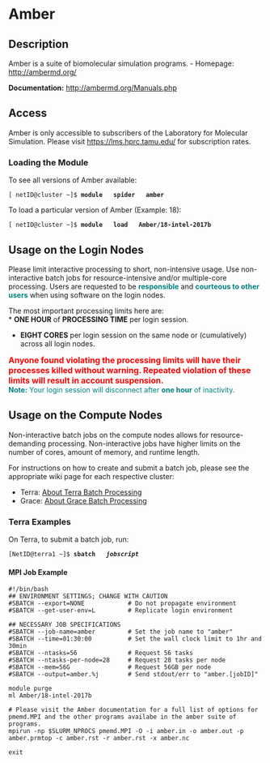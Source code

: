 # Amber

## Description

Amber is a suite of biomolecular simulation programs. - Homepage:
<http://ambermd.org/>

**Documentation:** <http://ambermd.org/Manuals.php>

## Access

Amber is only accessible to subscribers of the Laboratory for Molecular
Simulation. Please visit <https://lms.hprc.tamu.edu/> for subscription
rates.

### Loading the Module

To see all versions of Amber available:

`[ netID@cluster ~]$ `**`module   spider   amber`**

To load a particular version of Amber (Example: 18):

`[ netID@cluster ~]$ `**`module   load   Amber/18-intel-2017b`**

## Usage on the Login Nodes

Please limit interactive processing to short, non-intensive usage. Use
non-interactive batch jobs for resource-intensive and/or multiple-core
processing. Users are requested to be
<font color=teal>**responsible**</font> and <font color=teal>**courteous
to other users**</font> when using software on the login nodes.

The most important processing limits here are:  
\* **ONE HOUR** of **PROCESSING TIME** per login session.

  - **EIGHT CORES** per login session on the same node or (cumulatively)
    across all login nodes.

<font color=red size=3>**Anyone found violating the processing limits
will have their processes killed without warning. Repeated violation of
these limits will result in account suspension.**</font>  
<font color=teal>**Note:** Your login session will disconnect after
**one hour** of inactivity.</font>

## Usage on the Compute Nodes

Non-interactive batch jobs on the compute nodes allows for
resource-demanding processing. Non-interactive jobs have higher limits
on the number of cores, amount of memory, and runtime length.

For instructions on how to create and submit a batch job, please see the
appropriate wiki page for each respective cluster:

  - Terra: [ About Terra Batch Processing](/kb3/User-Guides/Terra/Terra@Batch/ "wikilink")
  - Grace: [ About Grace Batch Processing](/kb3/User-Guides/Grace/Grace@Batch/ "wikilink")

### Terra Examples

On Terra, to submit a batch job, run:

`[NetID@terra1 ~]$ `**`sbatch   `*`jobscript`***

#### MPI Job Example

    #!/bin/bash
    ## ENVIRONMENT SETTINGS; CHANGE WITH CAUTION
    #SBATCH --export=NONE            # Do not propagate environment
    #SBATCH --get-user-env=L         # Replicate login environment
    
    ## NECESSARY JOB SPECIFICATIONS
    #SBATCH --job-name=amber         # Set the job name to "amber"
    #SBATCH --time=01:30:00          # Set the wall clock limit to 1hr and 30min
    #SBATCH --ntasks=56              # Request 56 tasks
    #SBATCH --ntasks-per-node=28     # Request 28 tasks per node
    #SBATCH --mem=56G                # Request 56GB per node
    #SBATCH --output=amber.%j        # Send stdout/err to "amber.[jobID]"
    
    module purge
    ml Amber/18-intel-2017b
    
    # Please visit the Amber documentation for a full list of options for pmemd.MPI and the other programs availabe in the amber suite of programs.  
    mpirun -np $SLURM_NPROCS pmemd.MPI -O -i amber.in -o amber.out -p amber.prmtop -c amber.rst -r amber.rst -x amber.nc
    
    exit
